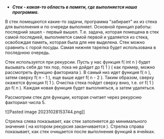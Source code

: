 - ***Стек - какая-то область в памяти, где выполняется наша программа.***

В стек помещаются какие-то задачи, программа "забирает" их из стека для выполнения и по очереди выполняет.
Основной принцип работы: последний зашел - первый вышел. Т.е. задача, которая помещена в стек самой последней, выполняется самой первой и удаляется из стека, освобождая память, которая была для нее выделена.
Стек можно сравнить с горой посуды. Самая нижняя тарелка будет использована в последнюю очередь.

Стек используется при рекурсии. Пусть у нас функция f( int n ) будет вызывать себя до тех пор, пока не дойдет до f( 1 ) ( как пример, можно рассмотреть функцию факториала ).
В самый низ идет функция f( n ), затем сверху f( n - 1 ), еще выше идет f( n - 2 ). Таким образом, сверху окажется функция f( 1 ). 
Очистка стека пойдет сверху вниз, т.е. от f( 1 ) до f( n ). Каждая новая функция будет выполняться, а затем удаляться.

Рассмотрим стек для функции, которая считает через рекурсию факториал числа 5.

![[Pasted image 20231028153744.png]]

Стрелка слева показывает, как стек заполняется до минимального значения ( на котором рекурсия заканчивается ). Стрелка справа показывает, как стек очищается после выполнения функций в ячейках.